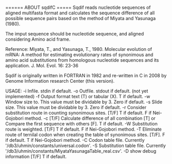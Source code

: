   ======  ABOUT sqdifC =====
 Sqdif reads nucleotide sequences of aligned multifasta format
 and calculates the sequence difference of all possible
 sequence pairs based on the method of Miyata and Yasunaga (1980).

 The imput sequence should be nucleotide sequence, 
 and aligned considering Amino acid frame.

Reference:
 Miyata, T., and Yasunaga, T., 1980. Molecular evolution of mRNA: A method
 for estimating evolutionary rates of synonimous and amino acid substitutions
 from homologous nucleotide sequences and its application. J. Mol. Evol.
16: 23-36

 Sqdif is originally written in FORTRAN in 1982 and re-written
 in C in 2008 by Genome Information research Center (this version).

USAGE:
-i Infile. stdin if default.
-o Outfile. stdout if default. (not yet implemented)
-f Output format text (T) or tabular (X). T if default.
-w Window size to. This value must be dividable by 3. Zero if default.
-s Slide size. This value must be dividable by 3. Zero if default.
-r Consider substitution route in counting synonimous sites.
     [T/F] T if default. F if Nei-Gojobori method.
-c [T/F] Calculate difference of all combination [T] or Compare the first sequence with others [F].  T if default.
-W Substitution route is weighted. [T/F] T if default. F if Nei-Gojobori method.
-T Eliminate route of ternilal codon when creating the table of synonimous sites.
     [T/F]. F if default. T if Nei-Gojobori method.
-C Codon table file. Currently '/db3/uhmin/constants/universal.codon'.
-S Substitution table file. Currently '/db3/uhmin/constants/MiyataYasunagaTable_real.csv'.
-D show debug information [T/F] T if default.
